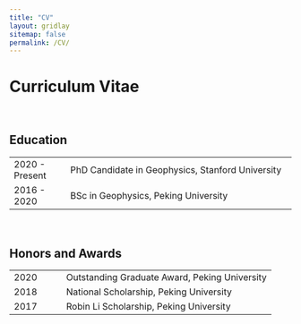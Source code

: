 ```yaml
---
title: "CV"
layout: gridlay
sitemap: false
permalink: /CV/
---
```


# Curriculum Vitae
#### &nbsp; ####

## Education
<table style="width: 100%;">
  <col width="20%;">
  <col width="80%;">
  <tr>
    <td>2020 - Present</td>
    <td>PhD Candidate in Geophysics, Stanford University</td>
  </tr>
  <tr>
    <td>2016 - 2020</td>
    <td>BSc in Geophysics, Peking University</td>
  </tr>
</table>


#### &nbsp; ####
## Honors and Awards
<table style="width: 100%;">
  <col width="20%;">
  <col width="80%;">
  <tr>
    <td>2020</td>
    <td>Outstanding Graduate Award, Peking University</td>
  </tr>
  <tr>
    <td>2018</td>
    <td>National Scholarship, Peking University</td>
  </tr>
  <tr>
    <td>2017</td>
    <td>Robin Li Scholarship, Peking University</td>
  </tr>
</table>